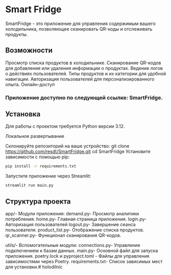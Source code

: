 # Smart Fridge 
SmartFridge - это приложение для управления содержимым вашего холодильника, позволяющее сканировать QR-коды и отслеживать продукты.

## Возможности

Просмотр списка продуктов в холодильнике.
Сканирование QR-кодов для добавления или удаления информации о продуктах.
Ведение логов о действиях пользователей.
Типы продуктов и их категории для удобной навигации.
Авторизация пользователей для персонализированного опыта.
Онлайн-доступ

### Приложение доступно по следующей ссылке: SmartFridge.

## Установка

Для работы с проектом требуется Python версии 3.12.

Локальное развертывание

Склонируйте репозиторий на ваше устройство:
git clone https://github.com/resdt/SmartFridge.git
cd SmartFridge
Установите зависимости с помощью pip:
```bash
pip install -r requirements.txt
```
Запустите приложение через Streamlit:
```bash
streamlit run main.py
```

## Структура проекта

app/- Модули приложения:
demand.py- Просмотр аналитики потребления. 
home.py- Главная страница приложения. 
login.py- Авторизация пользователей 
logout.py- Завершение сеанса пользователя. 
product_list.py- Отображение списка продуктов. 
qr_scanner.py- Функционал сканирования QR-кодов. 


utils/- Вспомогательные модули: 
connections.py- Управление подключением к базам данных. 
main.py- Основной файл для запуска приложения. 
poetry.lock и pyproject.toml - Файлы для управления зависимостями через Poetry. 
requirements.txt- Список зависимых мест для установки.# holodilnic 
